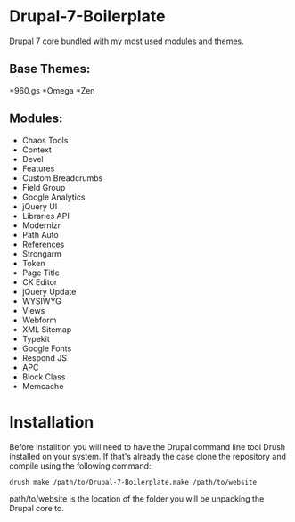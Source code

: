 Drupal-7-Boilerplate
====================

Drupal 7 core bundled with my most used modules and themes. 

Base Themes:
------------

*960.gs
*Omega
*Zen

Modules:
--------

* Chaos Tools
* Context
* Devel
* Features
* Custom Breadcrumbs
* Field Group
* Google Analytics
* jQuery UI
* Libraries API
* Modernizr
* Path Auto
* References
* Strongarm
* Token
* Page Title
* CK Editor
* jQuery Update
* WYSIWYG
* Views
* Webform
* XML Sitemap
* Typekit
* Google Fonts
* Respond JS
* APC
* Block Class
* Memcache

Installation
============

Before installtion you will need to have the Drupal command line tool Drush installed on your system. If that's already the case clone the repository and compile using the following command:

	drush make /path/to/Drupal-7-Boilerplate.make /path/to/website

path/to/website is the location of the folder you will be unpacking the Drupal core to.